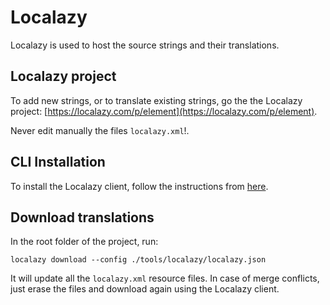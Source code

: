 # Localazy

Localazy is used to host the source strings and their translations.

## Localazy project

To add new strings, or to translate existing strings, go the the Localazy project: [https://localazy.com/p/element](https://localazy.com/p/element).

Never edit manually the files `localazy.xml`!.

## CLI Installation

To install the Localazy client, follow the instructions from [here](https://localazy.com/docs/cli/installation).

## Download translations

In the root folder of the project, run:

```shell
localazy download --config ./tools/localazy/localazy.json
```

It will update all the `localazy.xml` resource files. In case of merge conflicts, just erase the files and download again using the Localazy client.

